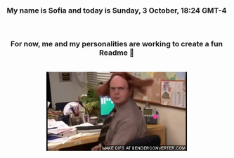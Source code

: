 


<div align="center">
<h3 >My name is Sofia and today is Sunday, 3 October, 18:24 GMT-4</h3><br>
<h3 >For now, me and my personalities are working to create a fun Readme 👋
</h3><br>
<img src='img/dwight.gif' alt='working...'/>
</div>
